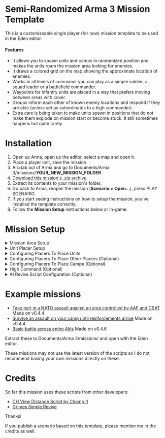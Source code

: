 # Semi-Randomized Arma 3 Mission Template
This is a customizeable single player (for now) mission template to be used in the Eden editor.

#### Features
- It allows you to spawn units and camps in randomized position and makes the units roam the mission area looking for enemies.
- It draws a colored grid on the map showing the approximate location of enemies.
- Works in all levels of command: you can play as a simple soldier, a squad leader or a battlefield commander.
- Waypoints for infantry units are placed in a way that prefers moving between areas with cover.
- Groups inform each other of known enemy locations and respond if they are able (unless set as subordinates to a high commander).
- Extra care is being taken to make units spawn in positions that do not make them explode on mission start or become stuck. It still sometimes happens but quite rarely.

# Installation
1. Open up Arma, open up the editor, select a map and open it.
2. Place a player unit, save the mission.
3. Alt+tab out of Arma and go to Documents/Arma 3/missions/<b>YOUR_NEW_MISSION_FOLDER</b>
4. [Download this mission's .zip archive.](https://github.com/RimantasGalvonas/Semi-Randomized-Arma-3-Mission-Template/releases/download/0.4.6/SemiRandomizedBattleTemplate-0.4.6.zip)
5. Extract its contents to your mission's folder.
6. Go back to Arma, reopen the mission (**Scenario > Open...**), press PLAY SCENARIO.
7. If you start seeing instructions on how to setup the mission, you've installed the template correctly.
8. Follow the **Mission Setup** instructions below or in-game.

# Mission Setup
<details>
<summary>Mission Area Setup</summary>

## Mission Area Setup
<ol>
<li>You must place a <b>Game Logic</b> entity (Found in Systems > Logic Entities) where you want the mission to take place.</li>
<li>You must name that entity <b>patrolCenter</b>.</li>
<li>
Enter these into said entity's init box:
<pre>
this setVariable ["patrolRadius", <b>1000</b>];
this setVariable ["intelGridSize", <b>100</b>];
this setVariable ["maxInfantryResponseDistance", <b>500</b>];
this setVariable ["maxVehicleResponseDistance", <b>1500</b>];
this setVariable ["maxAirResponseDistance", <b>10000</b>];
</pre>
<b>1000</b> is the radius of the mission area. Units will roam around it looking for enemies. You may adjust the number.

<b>100</b> is the size of a colored square on the map showing you the approximate location of enemies in the mission area. You may adjust this number or set it to <b>0</b> to disable it. Setting the value to something very low will give you very precise positions but may negatively impact performance.

<b>500</b>, <b>1500</b>, <b>10000</b> are maximum distances at which infantry, vehicles and aircraft respond to intel about enemy locations.
</li>
<li>It is recommended to place a <b>Military Symbols</b> module in the editor (found in: <b>Systems > Modules > Other</b>). It allows you to see the position of friendly groups on the map.</li>
</ol>
</details>

<details>
<summary>Unit Placer Setup</summary>

## Unit Placer Setup
<b>Placers</b> are used to place AI units randomly within a certain area.

You must create some <b>placers</b> and sync them to the <b>Patrol Center</b> entity.
<ol>
<li>Place a <b>Game Logic</b> entity somewhere.
<li>
In its init box enter this:<br>
<pre>
this setVariable ["logicType", "placer"];
this setVariable ["minSpawnRadius", <b>0</b>];
this setVariable ["maxSpawnRadius", <b>600</b>];
</pre>

You may adjust the **numbers** for minSpawnRadius and maxSpawnRadius. These values determine the min/max distance from the placer where units can be spawned.
</li>

<li>Sync the <b>placer</b> to the <b>Patrol Center</b>.</li>
</ol>

You may repeat these steps to make as many placers as you want. At least two are recommended - one for each side.

You may also sync the player group with one of the placers to randomize the starting position.
</details>

<details>
<summary>Configuring Placers To Place Units</summary>

## Configuring Placers To Place Units
This randomizes the location of units within the radius defined in the placer and continuously creates waypoints to make the units patrol the mission area.

There are two ways of doing this:
<ol>
<li>
<b>Syncing units</b>

The simplest way to make a placer spawn units is to place a unit or a group in the editor and sync it to the placer.<br>
Sync from the character, not the group icon.<br>
Sync only one unit from the group, not all of them. Doing otherwise should still work but it forces redundant calculations and makes initialization slower.
</li>
<li>
<b>Group variable</b>

This method is a bit more complex but it is useful if you want to easily copy and paste placer configurations into different missions.

Add this to the placer's init box:
<pre>
this setVariable ["groups", [
    (<b>GROUP_CONFIG</b>),
    (<b>GROUP_CONFIG</b>),
    (<b>GROUP_CONFIG</b>)
]];
</pre>

Then do one or both of the following:
<ol>
<li>
<b>Use predefined group configs</b>

Replace <b>GROUP_CONFIG</b> with a group config path which can be found in the Eden editor <b>Tools -> Config Viewer</b>. Find <b>cfgGroups</b> on the left. Select the one you want and copy it from <b>Config Path</b> in the bottom of the screen. It should look something like this:<br>
<b>configFile >>"CfgGroups" >> "Indep" >> "IND_E_F" >> "Infantry" >> "I_E_InfTeam"</b><br>
You may add as many as you want. Add duplicates if you want more of the same group.
</li>
<li>
<b>Create custom groups</b>

You may also create custom groups out of individual units by replacing **(GROUP_CONFIG)** with for example:
<pre>
["<b>B_Truck_01_ammo_F</b>", "<b>B_Truck_01_Repair_F</b>"]
</pre>
These <b>names in bold</b> can be found by hovering over a unit placed in the Eden editor or in **configFile >> "CfgVehicles"**
</li>
</ol>
</li>
</ol>
</details>

<details>
<summary>Configuring Placers To Place Other Placers (Optional)</summary>

## Configuring Placers To Place Other Placers
You can also make **placers** place other **placers**. This could be used, for example, to make all the enemies spawn together in some spot but that spot's location would be randomized across a large area.

Due to technical reasons, you can't just sync the two placers together. It has to be done this way:
<ol>
<li>Create a <b>placer</b> as usual, sync it to the <b>patrolCenter</b>.
<li>Create another <b>placer</b> as usual. Sync units to it (or use the <b>groups</b> variable, see above) but DON'T sync the placer itself to anything. You must give this <b>placer</b> a name. For example <b>randomized_position_placer</b></li>
<li>
Add this to the init box of the <b>placer created in step 1</b>:
<pre>
this setVariable ["childPlacers", [<b>randomized_position_placer</b>]];
</pre>

You can use more than one:<br>
<pre>
this setVariable ["childPlacers", [<b>unitPlacer1</b>, <b>unitPlacer2</b>]];
</pre>
</li>
</ol>

The **placer created in step 1** will randomize the position of the **placer created in step 2**. The latter one will in turn randomize the position of units assigned to it.

</details>

<details>
<summary>Configuring Placers To Place Camps (Optional)</summary>

## Configuring Placers To Place Camps
You can spawn camps by adding this to a placer's init box:
<pre>
this setVariable ["camps", [<b>side1</b>, <b>side2</b>]];
</pre>

Valid values for **sides** are **blufor**, **opfor**, **independent**. You may use as many as you want, duplicates are allowed.

The camps will be populated with units from the chosen side.
</details>

<details>
<summary>High Command (Optional)</summary>

## High Command
You may sync the player character with a **High Command - Commander** module (found in the same place as above). This will allow you to manually assign waypoints to AI groups instead of having them roam the mission area randomly.

Add this to the init box of some **placers**. It will allow you to command the units from that placer:
<pre>
this setVariable ["highCommandSubordinates", true];
</pre>
To enter high command mode, press **Left Ctrl+Space**.
</details>


<details>
<summary>AI Revive Script Configuration (Optional)</summary>

## AI Revive Script Configuration
This mission template has the [Grimes Simple Revive](https://github.com/kcgrimes/grimes-simple-revive) script integrated.

To enable it, change the **G_Revive_System** and **G_Briefing** values to **true** in the **G_Revive_init.sqf** file.

There are more configurations in there and they are well documented by the comments in the file. Adjust them to your liking.
</details>

# Example missions
- [Take part in a NATO assault against an area controlled by AAF and CSAT](https://github.com/RimantasGalvonas/Semi-Randomized-Arma-3-Mission-Template/releases/download/0.4.4/PartakeInAnAssaultAgainstEnemySector.Altis.zip) Made on v0.4.4
- [Survive an assault on your camp until reinforcements arrive](https://github.com/RimantasGalvonas/Semi-Randomized-Arma-3-Mission-Template/releases/download/0.4.4/HoldOutUntilReinforcementsArrive.Altis.zip) Made on v0.4.4
- [Basic battle across entire Altis](https://github.com/RimantasGalvonas/Semi-Randomized-Arma-3-Mission-Template/releases/download/0.4.6/WarAcrossAltis.Altis.zip) Made on v0.4.6

Extract these to Documents/Arma 3/missions/ and open with the Eden editor.

These missions may not use the latest version of the scripts so I do not recommend basing your own missions directly on these.

# Credits
So far this mission uses these scripts from other developers:

- [CH View Distance Script by Champ-1](https://www.armaholic.com/page.php?id=27390)
- [Grimes Simple Revive](https://github.com/kcgrimes/grimes-simple-revive)

Thanks!

If you publish a scenario based on this template, please mention me in the credits as well.